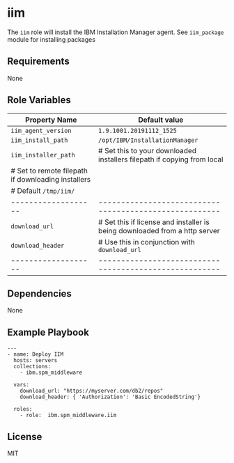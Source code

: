 # iim

The `iim` role will install the IBM Installation Manager agent. See `iim_package` module for installing packages

## Requirements

None

## Role Variables

| Property Name       | Default value                                         |
| ------------------- | ----------------------------------------------------- |
| `iim_agent_version` | `1.9.1001.20191112_1525`                              |
| `iim_install_path`  | `/opt/IBM/InstallationManager`                        |
| `iim_installer_path`| # Set this to your downloaded installers filepath if copying from local|
|                       # Set to remote filepath if downloading installers    |
|                       # Default `/tmp/iim/`                                 |
| ------------------- | ------------------------------------------------------|
| `download_url`      | # Set this if license and installer is being downloaded from a http server|
| `download_header`   | # Use this in conjunction with `download_url` |
| ------------------- | ------------------------------------------------------|


## Dependencies

None

## Example Playbook

```
---
- name: Deploy IIM
  hosts: servers
  collections:
    - ibm.spm_middleware

  vars:
    download_url: "https://myserver.com/db2/repos"
    download_header: { 'Authorization': 'Basic EncodedString'}

  roles:
    - role:  ibm.spm_middleware.iim

```

## License

MIT
